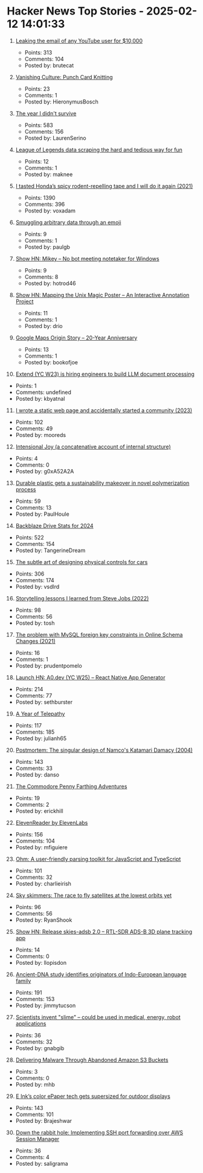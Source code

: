 # Hacker News Top Stories - 2025-02-12 14:01:33

1. [Leaking the email of any YouTube user for $10,000](https://brutecat.com/articles/leaking-youtube-emails)
   - Points: 313
   - Comments: 104
   - Posted by: brutecat

2. [Vanishing Culture: Punch Card Knitting](https://blog.archive.org/2025/02/12/vanishing-culture-punch-card-knitting/)
   - Points: 23
   - Comments: 1
   - Posted by: HieronymusBosch

3. [The year I didn't survive](https://bessstillman.substack.com/p/the-year-i-didnt-survive)
   - Points: 583
   - Comments: 156
   - Posted by: LaurenSerino

4. [League of Legends data scraping the hard and tedious way for fun](https://maknee.github.io/blog/2025/League-Data-Scraping/)
   - Points: 12
   - Comments: 1
   - Posted by: maknee

5. [I tasted Honda’s spicy rodent-repelling tape and I will do it again (2021)](https://haterade.substack.com/p/i-tasted-hondas-spicy-rodent-repelling)
   - Points: 1390
   - Comments: 396
   - Posted by: voxadam

6. [Smuggling arbitrary data through an emoji](https://paulbutler.org/2025/smuggling-arbitrary-data-through-an-emoji/)
   - Points: 9
   - Comments: 1
   - Posted by: paulgb

7. [Show HN: Mikey – No bot meeting notetaker for Windows](https://github.com/hotrod462/Mikey)
   - Points: 9
   - Comments: 8
   - Posted by: hotrod46

8. [Show HN: Mapping the Unix Magic Poster – An Interactive Annotation Project](https://drio.github.io/unixmagic/)
   - Points: 11
   - Comments: 1
   - Posted by: drio

9. [Google Maps Origin Story – 20-Year Anniversary](https://www.theguardian.com/technology/2025/feb/09/google-maps-turns-20-anniversary-feature)
   - Points: 13
   - Comments: 1
   - Posted by: bookofjoe

10. [Extend (YC W23) is hiring engineers to build LLM document processing](https://jobs.ashbyhq.com/extend/9d4d8974-bd9b-432d-84ec-8268e5a8ed37)
   - Points: 1
   - Comments: undefined
   - Posted by: kbyatnal

11. [I wrote a static web page and accidentally started a community (2023)](https://localfirstweb.dev/blog/2023-05-29-i-wrote-a-static-web-page)
   - Points: 102
   - Comments: 49
   - Posted by: mooreds

12. [Intensional Joy (a concatenative account of internal structure)](https://pithlessly.github.io/intensionaljoy.html)
   - Points: 4
   - Comments: 0
   - Posted by: g0xA52A2A

13. [Durable plastic gets a sustainability makeover in novel polymerization process](https://phys.org/news/2025-01-durable-plastic-sustainability-makeover-polymerization.html)
   - Points: 59
   - Comments: 13
   - Posted by: PaulHoule

14. [Backblaze Drive Stats for 2024](https://www.backblaze.com/blog/backblaze-drive-stats-for-2024/)
   - Points: 522
   - Comments: 154
   - Posted by: TangerineDream

15. [The subtle art of designing physical controls for cars](https://www.theturnsignalblog.com/the-subtle-art-of-designing-physical-control-for-cars/)
   - Points: 306
   - Comments: 174
   - Posted by: vsdlrd

16. [Storytelling lessons I learned from Steve Jobs (2022)](https://www.fastcompany.com/90747313/steve-jobs-lessons-tony-fadell-build-book-excerpt)
   - Points: 98
   - Comments: 56
   - Posted by: tosh

17. [The problem with MySQL foreign key constraints in Online Schema Changes (2021)](https://code.openark.org/blog/mysql/the-problem-with-mysql-foreign-key-constraints-in-online-schema-changes)
   - Points: 16
   - Comments: 1
   - Posted by: prudentpomelo

18. [Launch HN: A0.dev (YC W25) – React Native App Generator](undefined)
   - Points: 214
   - Comments: 77
   - Posted by: sethburster

19. [A Year of Telepathy](https://neuralink.com/blog/a-year-of-telepathy/)
   - Points: 117
   - Comments: 185
   - Posted by: julianh65

20. [Postmortem: The singular design of Namco's Katamari Damacy (2004)](https://www.gamedeveloper.com/design/postmortem-the-singular-design-of-namco-s-katamari-damacy-2004-)
   - Points: 143
   - Comments: 33
   - Posted by: danso

21. [The Commodore Penny Farthing Adventures](https://www.amigalove.com/viewtopic.php?t=2864)
   - Points: 19
   - Comments: 2
   - Posted by: erickhill

22. [ElevenReader by ElevenLabs](https://elevenreader.io)
   - Points: 156
   - Comments: 104
   - Posted by: mfiguiere

23. [Ohm: A user-friendly parsing toolkit for JavaScript and TypeScript](https://ohmjs.org/)
   - Points: 101
   - Comments: 32
   - Posted by: charlieirish

24. [Sky skimmers: The race to fly satellites at the lowest orbits yet](https://www.bbc.com/future/article/20250207-sky-skimmers-the-race-to-send-satellites-into-very-low-earth-orbits)
   - Points: 96
   - Comments: 56
   - Posted by: RyanShook

25. [Show HN: Release skies-adsb 2.0 – RTL-SDR ADS-B 3D plane tracking app](https://github.com/llopisdon/skies-adsb)
   - Points: 14
   - Comments: 0
   - Posted by: llopisdon

26. [Ancient-DNA study identifies originators of Indo-European language family](https://hms.harvard.edu/news/ancient-dna-study-identifies-originators-indo-european-language-family)
   - Points: 191
   - Comments: 153
   - Posted by: jimmytucson

27. [Scientists invent "slime" – could be used in medical, energy, robot applications](https://www.lightsource.ca/public/news/2024-25-q4-jan-march/scientists-invent-slime-that-could-be-used-in-new-medical-green-energy-and-robot-applications.php)
   - Points: 36
   - Comments: 32
   - Posted by: gnabgib

28. [Delivering Malware Through Abandoned Amazon S3 Buckets](https://www.schneier.com/blog/archives/2025/02/delivering-malware-through-abandoned-amazon-s3-buckets.html)
   - Points: 3
   - Comments: 0
   - Posted by: mhb

29. [E Ink’s color ePaper tech gets supersized for outdoor displays](https://newatlas.com/technology/e-ink-kaleido-outdoor-3-75-inch-displays/)
   - Points: 143
   - Comments: 101
   - Posted by: Brajeshwar

30. [Down the rabbit hole: Implementing SSH port forwarding over AWS Session Manager](https://www.joinformal.com/blog/down-the-rabbit-hole-implementing-ssh-port-forwarding-over-aws-session-manager/)
   - Points: 36
   - Comments: 4
   - Posted by: saligrama

